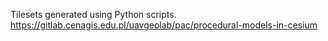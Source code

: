 Tilesets generated using Python scripts. 
https://gitlab.cenagis.edu.pl/uavgeolab/pac/procedural-models-in-cesium